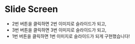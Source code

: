# Slide Screen

- 2번 버튼을 클릭하면 2번 이미지로 슬라이드가 되고,
- 3번 버튼을 클릭하면 3번 이미지로 슬라이드가 되고, 
- 1번 버튼을 클릭하면 1번 이미지로 슬라이드가 되게 구현했습니다!
